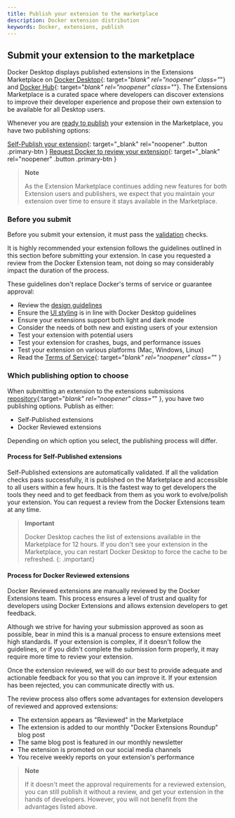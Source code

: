 ```yaml
---
title: Publish your extension to the marketplace
description: Docker extension distribution
keywords: Docker, extensions, publish
---
```


## Submit your extension to the marketplace

Docker Desktop displays published extensions in the Extensions Marketplace on [Docker Desktop](https://open.docker.com/extensions/marketplace){: target="_blank" rel="noopener" class="_"} and [Docker Hub](https://hub.docker.com/search?q=&type=extension){: target="_blank" rel="noopener" class="_"}.
The Extensions Marketplace is a curated space where developers can discover extensions to improve their developer experience and propose their own extension to be available for all Desktop users.

Whenever you are [ready to publish](./DISTRIBUTION.md) your extension in the Marketplace, you have two publishing options:

[Self-Publish your extension](https://github.com/docker/extensions-submissions/issues/new?assignees=&labels=&template=1_automatic_review.yaml&title=%5BSubmission%5D%3A+){: target="_blank" rel="noopener" .button .primary-btn }
[Request Docker to review your extension](https://www.docker.com/products/extensions/submissions/){: target="_blank" rel="noopener" .button .primary-btn }

> **Note**
>
> As the Extension Marketplace continues adding new features for both Extension users and publishers, we expect that you
> maintain your extension over time to ensure it stays available in the Marketplace.

### Before you submit

Before you submit your extension, it must pass the [validation](validate.md) checks.

It is highly recommended your extension follows the guidelines outlined in this section before submitting your
extension. In case you requested a review from the Docker Extension team, not doing so may considerably impact the duration of the process.

These guidelines don't replace Docker's terms of service or guarantee approval:
- Review the [design guidelines](../design/design-guidelines.md)
- Ensure the [UI styling](../design/index.md) is in line with Docker Desktop guidelines
- Ensure your extensions support both light and dark mode
- Consider the needs of both new and existing users of your extension
- Test your extension with potential users
- Test your extension for crashes, bugs, and performance issues
- Test your extension on various platforms (Mac, Windows, Linux)
- Read the [Terms of Service](https://www.docker.com/legal/extensions_marketplace_developer_agreement/){: target="_blank" rel="noopener" class="_" }

### Which publishing option to choose

When submitting an extension to the extensions submissions [repository](https://github.com/docker/extensions-submissions/issues/new/choose){:target="_blank" rel="noopener" class="_" }, you have two publishing options. Publish as either:
- Self-Published extensions
- Docker Reviewed extensions

Depending on which option you select, the publishing process will differ.

#### Process for Self-Published extensions

Self-Published extensions are automatically validated. If all the validation checks pass successfully, it is
published on the Marketplace and accessible to all users within a few hours.
It is the fastest way to get developers the tools they need and to get feedback from them as you work to
evolve/polish your extension. You can request a review from the Docker Extensions team at any time.

> **Important**
>
> Docker Desktop caches the list of extensions available in the Marketplace for 12 hours. If you don't see your
> extension in the Marketplace, you can restart Docker Desktop to force the cache to be refreshed.
{: .important}


#### Process for Docker Reviewed extensions

Docker Reviewed extensions are manually reviewed by the Docker Extensions team. This process ensures a level of trust
and quality for developers using Docker Extensions and allows extension developers to get feedback.

Although we strive for having your submission approved as soon as possible, bear in mind this is a manual process to
ensure extensions meet high standards. If your extension is complex, if it doesn't follow the guidelines, or if you
didn't complete the submission form properly, it may require more time to review your extension.

Once the extension reviewed, we will do our best to provide adequate and actionable feedback for you so that you can
improve it. If your extension has been rejected, you can communicate directly with us.

The review process also offers some advantages for extension developers of reviewed and approved extensions:
- The extension appears as "Reviewed" in the Marketplace
- The extension is added to our monthly "Docker Extensions Roundup" blog post
- The same blog post is featured in our monthly newsletter
- The extension is promoted on our social media channels
- You receive weekly reports on your extension's performance

> **Note**
>
> If it doesn't meet the approval requirements for a reviewed extension, you can still publish it without a review,
> and get your extension in the hands of developers. However, you will not benefit from
> the advantages listed above.